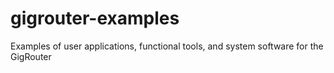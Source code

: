 # gigrouter-examples
Examples of user applications, functional tools, and system software for the GigRouter
